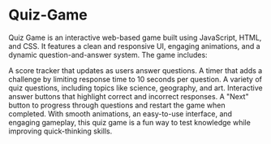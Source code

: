 # Quiz-Game
Quiz Game is an interactive web-based game built using JavaScript, HTML, and CSS. It features a clean and responsive UI, engaging animations, and a dynamic question-and-answer system. The game includes:

A score tracker that updates as users answer questions.
A timer that adds a challenge by limiting response time to 10 seconds per question.
A variety of quiz questions, including topics like science, geography, and art.
Interactive answer buttons that highlight correct and incorrect responses.
A "Next" button to progress through questions and restart the game when completed.
With smooth animations, an easy-to-use interface, and engaging gameplay, this quiz game is a fun way to test knowledge while improving quick-thinking skills. 
